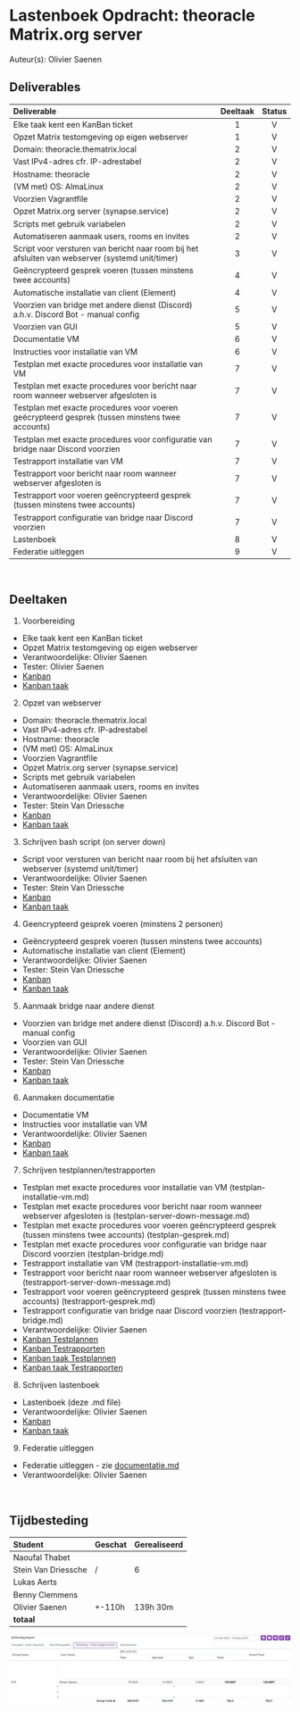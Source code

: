 # Lastenboek Opdracht: theoracle Matrix.org server

Auteur(s): Olivier Saenen

## Deliverables

| Deliverable                                                                                      | Deeltaak | Status |
| :----------------------------------------------------------------------------------------------- | :------: | :----: |
| Elke taak kent een KanBan ticket                                                                 |    1     |   V    |
| Opzet Matrix testomgeving op eigen webserver                                                     |    1     |   V    |
| Domain: theoracle.thematrix.local                                                                |    2     |   V    |
| Vast IPv4-adres cfr. IP-adrestabel                                                               |    2     |   V    |
| Hostname: theoracle                                                                              |    2     |   V    |
| (VM met) OS: AlmaLinux                                                                           |    2     |   V    |
| Voorzien Vagrantfile                                                                             |    2     |   V    |
| Opzet Matrix.org server (synapse.service)                                                        |    2     |   V    |
| Scripts met gebruik variabelen                                                                   |    2     |   V    |
| Automatiseren aanmaak users, rooms en invites                                                    |    2     |   V    |
| Script voor versturen van bericht naar room bij het afsluiten van webserver (systemd unit/timer) |    3     |   V    |
| Geëncrypteerd gesprek voeren (tussen minstens twee accounts)                                     |    4     |   V    |
| Automatische installatie van client (Element)                                                    |    4     |   V    |
| Voorzien van bridge met andere dienst (Discord) a.h.v. Discord Bot - manual config               |    5     |   V    |
| Voorzien van GUI                                                                                 |    5     |   V    |
| Documentatie VM                                                                                  |    6     |   V    |
| Instructies voor installatie van VM                                                              |    6     |   V    |
| Testplan met exacte procedures voor installatie van VM                                           |    7     |   V    |
| Testplan met exacte procedures voor bericht naar room wanneer webserver afgesloten is            |    7     |   V    |
| Testplan met exacte procedures voor voeren geëcrypteerd gesprek (tussen minstens twee accounts)  |    7     |   V    |
| Testplan met exacte procedures voor configuratie van bridge naar Discord voorzien                |    7     |   V    |
| Testrapport installatie van VM                                                                   |    7     |   V    |
| Testrapport voor bericht naar room wanneer webserver afgesloten is                               |    7     |   V    |
| Testrapport voor voeren geëncrypteerd gesprek (tussen minstens twee accounts)                    |    7     |   V    |
| Testrapport configuratie van bridge naar Discord voorzien                                        |    7     |   V    |
| Lastenboek                                                                                       |    8     |   V    |
| Federatie uitleggen                                                                              |    9     |   V    |

&nbsp;

## Deeltaken

1. Voorbereiding

- Elke taak kent een KanBan ticket
- Opzet Matrix testomgeving op eigen webserver
- Verantwoordelijke: Olivier Saenen
- Tester: Olivier Saenen
- [Kanban](https://sep-2223-t01.atlassian.net/browse/SEP2223T01-103)
- [Kanban taak](/opdracht%20Matrix.org/imgs/tijdbesteding-setup.png)

2. Opzet van webserver

- Domain: theoracle.thematrix.local
- Vast IPv4-adres cfr. IP-adrestabel
- Hostname: theoracle
- (VM met) OS: AlmaLinux
- Voorzien Vagrantfile
- Opzet Matrix.org server (synapse.service)
- Scripts met gebruik variabelen
- Automatiseren aanmaak users, rooms en invites
- Verantwoordelijke: Olivier Saenen
- Tester: Stein Van Driessche
- [Kanban](https://sep-2223-t01.atlassian.net/browse/SEP2223T01-64)
- [Kanban taak](/opdracht%20Matrix.org/imgs/tijdbesteding-webserver.png)

3. Schrijven bash script (on server down)

- Script voor versturen van bericht naar room bij het afsluiten van webserver (systemd unit/timer)
- Verantwoordelijke: Olivier Saenen
- Tester: Stein Van Driessche
- [Kanban](https://sep-2223-t01.atlassian.net/browse/SEP2223T01-72)
- [Kanban taak](/opdracht%20Matrix.org/imgs/tijdbesteding-bash-script.png)

4. Geencrypteerd gesprek voeren (minstens 2 personen)

- Geëncrypteerd gesprek voeren (tussen minstens twee accounts)
- Automatische installatie van client (Element)
- Verantwoordelijke: Olivier Saenen
- Tester: Stein Van Driessche
- [Kanban](https://sep-2223-t01.atlassian.net/browse/SEP2223T01-147)
- [Kanban taak](/opdracht%20Matrix.org/imgs/tijdbesteding-chat.png)

5. Aanmaak bridge naar andere dienst

- Voorzien van bridge met andere dienst (Discord) a.h.v. Discord Bot - manual config
- Voorzien van GUI
- Verantwoordelijke: Olivier Saenen
- Tester: Stein Van Driessche
- [Kanban](https://sep-2223-t01.atlassian.net/browse/SEP2223T01-144)
- [Kanban taak](/opdracht%20Matrix.org/imgs/tijdbesteding-bridge.png)

6. Aanmaken documentatie

- Documentatie VM
- Instructies voor installatie van VM
- Verantwoordelijke: Olivier Saenen
- [Kanban](https://sep-2223-t01.atlassian.net/browse/SEP2223T01-73)
- [Kanban taak](/opdracht%20Matrix.org/imgs/tijdbesteding-documentatie.png)

7. Schrijven testplannen/testrapporten

- Testplan met exacte procedures voor installatie van VM (testplan-installatie-vm.md)
- Testplan met exacte procedures voor bericht naar room wanneer webserver afgesloten is (testplan-server-down-message.md)
- Testplan met exacte procedures voor voeren geëncrypteerd gesprek (tussen minstens twee accounts) (testplan-gesprek.md)
- Testplan met exacte procedures voor configuratie van bridge naar Discord voorzien (testplan-bridge.md)
- Testrapport installatie van VM (testrapport-installatie-vm.md)
- Testrapport voor bericht naar room wanneer webserver afgesloten is (testrapport-server-down-message.md)
- Testrapport voor voeren geëncrypteerd gesprek (tussen minstens twee accounts) (testrapport-gesprek.md)
- Testrapport configuratie van bridge naar Discord voorzien (testrapport-bridge.md)
- Verantwoordelijke: Olivier Saenen
- [Kanban Testplannen](https://sep-2223-t01.atlassian.net/browse/SEP2223T01-77)
- [Kanban Testrapporten](https://sep-2223-t01.atlassian.net/browse/SEP2223T01-161)
- [Kanban taak Testplannen](/opdracht%20Matrix.org/imgs/tijdbesteding-testplannen.png)
- [Kanban taak Testrapporten](/opdracht%20Matrix.org/imgs/tijdbesteding-testrapporten.png)

8. Schrijven lastenboek

- Lastenboek (deze .md file)
- Verantwoordelijke: Olivier Saenen
- [Kanban](https://sep-2223-t01.atlassian.net/browse/SEP2223T01-150)
- [Kanban taak](/opdracht%20Matrix.org/imgs/tijdbesteding-lastenboek.png)

9. Federatie uitleggen

- Federatie uitleggen - zie [documentatie.md](documentatie.md)
- Verantwoordelijke: Olivier Saenen

&nbsp;

## Tijdbesteding

| Student             | Geschat | Gerealiseerd |
| :------------------ | :------ | :----------- |
| Naoufal Thabet      |         |              |
| Stein Van Driessche | /       | 6            |
| Lukas Aerts         |         |              |
| Benny Clemmens      |         |              |
| Olivier Saenen      | +-110h  | 139h 30m     |
| **totaal**          |         |              |

![Kanban taak](/opdracht%20Matrix.org/imgs/tijdbesteding.png)
